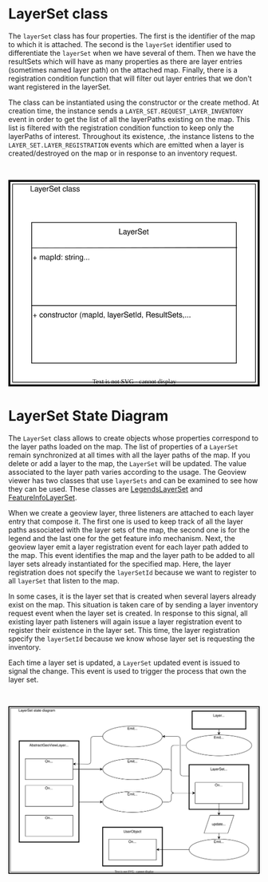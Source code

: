 # LayerSet class

The `layerSet` class has four properties. The first is the identifier of the map to which it is attached. The second is the `layerSet` identifier used to differentiate the `layerSet` when we have several of them. Then we have the resultSets which will have as many properties as there are layer entries (sometimes named layer path) on the attached map. Finally, there is a registration condition function that will filter out layer entries that we don't want registered in the layerSet.

The class can be instantiated using the constructor or the create method. At creation time, the instance sends a `LAYER_SET.REQUEST_LAYER_INVENTORY` event in order to get the list of all the layerPaths existing on the map. This list is filtered with the registration condition function to keep only the layerPaths of interest. Throughout its existence, .the instance listens to the `LAYER_SET.LAYER_REGISTRATION` events which are emitted when a layer is created/destroyed on the map or in response to an inventory request.
<p>&nbsp;</p>
<p align="center">
  <img src="./draw.io/LayerSet-class.drawio.svg" />
</p>

# LayerSet State Diagram

The `LayerSet` class allows to create objects whose properties correspond to the layer paths loaded on the map. The list of properties of a `LayerSet` remain synchronized at all times with all the layer paths of the map. If you delete or add a layer to the map, the `LayerSet` will be updated. The value associated to the layer path varies according to the usage. The Geoview viewer has two classes that use `layerSets` and can be examined to see how they can be used. These classes are [LegendsLayerSet](../LegendsLayerSet/LegendsLayerSet-event-managment.md) and [FeatureInfoLayerSet](../FeatureInfoLayerSet/FeatureInfoLayerSet-event-managment.md).

When we create a geoview layer, three listeners are attached to each layer entry that compose it. The first one is used to keep track of all the layer paths associated with the layer sets of the map, the second one is for the legend and the last one for the get feature info mechanism. Next, the geoview layer emit a layer registration event for each layer path added to the map. This event identifies the map and the layer path to be added to all layer sets already instantiated for the specified map. Here, the layer registration does not specify the `layerSetId` because we want to register to all `layerSet` that listen to the map.

In some cases, it is the layer set that is created when several layers already exist on the map. This situation is taken care of by sending a layer inventory request event when the layer set is created. In response to this signal, all existing layer path listeners will again issue a layer registration event to register their existence in the layer set. This time, the layer registration specify the `layerSetId` because we know whose layer set is requesting the inventory.

Each time a layer set is updated, a `LayerSet` updated event is issued to signal the change. This event is used to trigger the process that own the layer set.
<p>&nbsp;</p>
<p align="center">
  <img src="./draw.io/LayerSet-state-diagram.drawio.svg"/>
</p>
